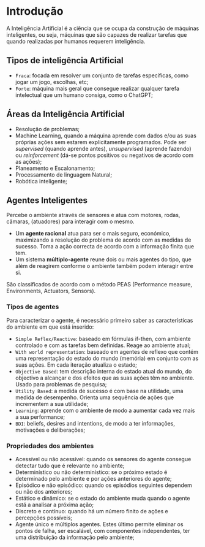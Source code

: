 # Introdução

A Inteligência Artificial é a ciência que se ocupa da construção de máquinas inteligentes, ou seja, máquinas que são capazes de realizar tarefas que quando realizadas por humanos requerem inteligência.

## Tipos de inteligência Artificial

- `Fraca`: focada em resolver um conjunto de tarefas específicas, como jogar um jogo, escolhas, etc;
- `Forte`: máquina mais geral que consegue realizar qualquer tarefa intelectual que um humano consiga, como o ChatGPT;

## Áreas da Inteligência Artificial

- Resolução de problemas;
- Machine Learning, quando a máquina aprende com dados e/ou as suas próprias ações sem estarem explicitamente programados. Pode ser *supervised* (quando aprende antes), *unsupervised* (aprende fazendo) ou *reinforcement* (dá-se pontos positivos ou negativos de acordo com as ações);
- Planeamento e Escalonamento;
- Processamento de linguagem Natural;
- Robótica inteligente;

## Agentes Inteligentes

Percebe o ambiente através de sensores e atua com motores, rodas, câmaras, (atuadores) para interagir com o mesmo. 
- Um **agente racional** atua para ser o mais seguro, económico, maximizando a resolução do problema de acordo com as medidas de sucesso. Toma a ação correcta de acordo com a informação finita que tem. 
- Um sistema **múltiplo-agente** reune dois ou mais agentes do tipo, que além de reagirem conforme o ambiente também podem interagir entre si.

São classificados de acordo com o método PEAS (Performance measure, Environments, Actuators, Sensors).

### Tipos de agentes

Para caracterizar o agente, é necessário primeiro saber as características do ambiente em que está inserido:

- `Simple Reflex/Reactive`: baseado em fórmulas if-then, com ambiente controlado e com as tarefas bem definidas. Reage ao ambiente atual;
- `With world representation`: baseado em agentes de reflexo que contém uma representação do estado do mundo (memória) em conjunto com as suas ações. Em cada iteração atualiza o estado;
- `Objective Based`: tem descrição interna do estado atual do mundo, do objectivo a alcançar e dos efeitos que as suas ações têm no ambiente. Usado para problemas de pesquisa;
- `Utility Based`: a medida de sucesso é com base na utilidade, uma medida de desempenho. Orienta uma sequência de ações que incrementem a sua utilidade;
- `Learning`: aprende com o ambiente de modo a aumentar cada vez mais a sua performance;
- `BDI`: beliefs, desires and intentions, de modo a ter informações, motivações e deliberações;

### Propriedades dos ambientes

- Acessível ou não acessível: quando os sensores do agente consegue detectar tudo que é relevante no ambiente;
- Determinístico ou não determinístico: se o próximo estado é determinado pelo ambiente e por ações anteriores do agente;
- Episódico e não episódico: quando os episódios seguintes dependem ou não dos anteriores;
- Estático e dinâmico: se o estado do ambiente muda quando o agente está a analisar a próxima ação;
- Discreto e contínuo: quando há um número finito de ações e percepções possíveis;
- Agente único e múltiplos agentes. Estes último permite eliminar os pontos de falha, ser escalável, com componentes independentes, ter uma distribuição da informação pelo ambiente;

